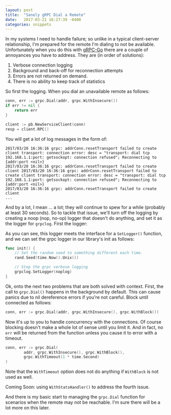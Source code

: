 ```yaml
---
layout: post
title:  "Sanely gRPC Dial a Remote"
date:   2017-03-21 16:27:39 -0400
categories: snippets
---
```


In my systems I need to handle failure; so unlike in a typical client-server relationship, I'm prepared for the remote I'm dialing to not be available. Unfortunately when you do this with [gRPC-Go](https://godoc.org/google.golang.org/grpc) there are a couple of annoyances you have to address. They are (in order of solutions):

1. Verbose connection logging
2. Background and back-off for reconnection attempts
3. Errors are not returned on demand.
4. There is no ability to keep track of statistics

So first the logging. When you dial an unavailable remote as follows:

```go
conn, err := grpc.Dial(addr, grpc.WithInsecure())
if err != nil {
    return err
}

client := pb.NewServiceClient(conn)
resp = client.RPC()
```

You will get a lot of log messages in the form of:

```
2017/03/20 16:36:16 grpc: addrConn.resetTransport failed to create client transport: connection error: desc = "transport: dial tcp 192.168.1.1:port: getsockopt: connection refused"; Reconnecting to {addr:port <nil>}
2017/03/20 16:36:16 grpc: addrConn.resetTransport failed to create client 2017/03/20 16:36:16 grpc: addrConn.resetTransport failed to create client transport: connection error: desc = "transport: dial tcp 192.168.1.1:port: getsockopt: connection refused"; Reconnecting to {addr:port <nil>}
2017/03/20 16:36:16 grpc: addrConn.resetTransport failed to create client
...
```

And by a lot, I mean ... a lot; they will continue to spew for a while (probably at least 30 seconds). So to tackle that issue, we'll turn off the logging by creating a noop (nop, no-op) logger that doesn't do anything, and set it as the logger for `grpclog`. First the logger:

<script src="https://gist.github.com/bbengfort/b9345330339dee7fc04d6153b1a2eb91.js"></script>

As you can see, this logger meets the interface for a `SetLogger()` function, and we can set the grpc logger in our library's init as follows:

```go
func init() {
	// Set the random seed to something different each time.
	rand.Seed(time.Now().Unix())

	// Stop the grpc verbose logging
	grpclog.SetLogger(noplog)
}
```


Ok, onto the next two problems that are both solved with context. First, the call to `grpc.Dial()` happens in the background by default. This can cause panics due to nil dereference errors if you're not careful. Block until connected as follows:

```go
conn, err := grpc.Dial(addr, grpc.WithInsecure(), grpc.WithBlock())
```

Now it's up to you to handle concurrency with the connections. Of course blocking doesn't make a whole lot of sense until you limit it. And in fact, no `err` will be returned from the function unless you cause it to error with a timeout.  

```go
conn, err := grpc.Dial(
        addr, grpc.WithInsecure(), grpc.WithBlock(),
        grpc.WithTimeout(1 * time.Second)
)
```

Note that the `WithTimeout` option does not do anything if `WithBlock` is not used as well.

Coming Soon: using `WithStatsHandler()` to address the fourth issue.

And there is my basic start to managing the `grpc.Dial` function for scenarios when the remote may not be reachable. I'm sure there will be a lot more on this later.
